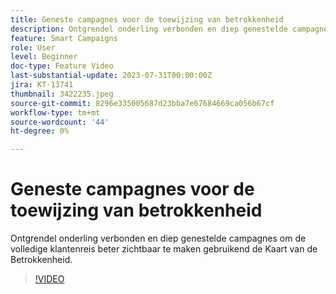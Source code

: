 ```yaml
---
title: Geneste campagnes voor de toewijzing van betrokkenheid
description: Ontgrendel onderling verbonden en diep genestelde campagnes om de volledige klantenreis beter zichtbaar te maken gebruikend de Kaart van de Betrokkenheid.
feature: Smart Campaigns
role: User
level: Beginner
doc-type: Feature Video
last-substantial-update: 2023-07-31T00:00:00Z
jira: KT-13741
thumbnail: 3422235.jpeg
source-git-commit: 8296e335005687d23bba7e67684669ca056b67cf
workflow-type: tm+mt
source-wordcount: '44'
ht-degree: 0%

---
```



# Geneste campagnes voor de toewijzing van betrokkenheid

Ontgrendel onderling verbonden en diep genestelde campagnes om de volledige klantenreis beter zichtbaar te maken gebruikend de Kaart van de Betrokkenheid.

>[!VIDEO](https://video.tv.adobe.com/v/3422235/?learn=on)
